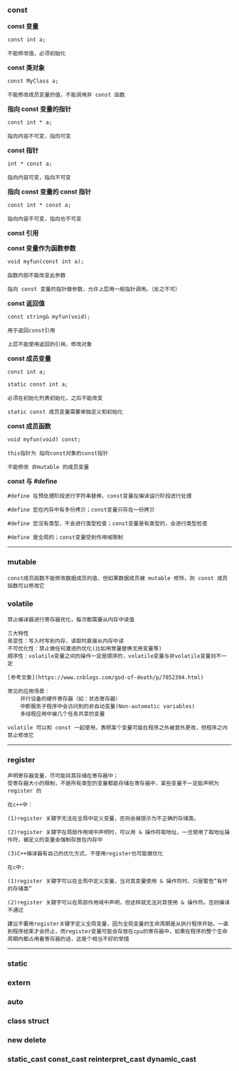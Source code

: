 ### const
**const 变量**

    const int a;

    不能修改值，必须初始化

**const 类对象**

    const MyClass a;

    不能修改成员变量的值，不能调用非 const 函数

**指向 const 变量的指针**

    const int * a;

    指向内容不可变，指向可变

**const 指针**

    int * const a;

    指向内容可变，指向不可变

**指向 const 变量的 const 指针**

    const int * const a;

    指向内容不可变，指向也不可变

**const 引用**

**const 变量作为函数参数**

    void myfun(const int a);

    函数内部不能改变此参数

    指向 const 变量的指针做参数，允许上层用一般指针调用。（反之不可）

**const 返回值**

    const string& myfun(void);

    用于返回const引用

    上层不能使用返回的引用，修改对象

**const 成员变量**

    const int a;

    static const int a;

    必须在初始化列表初始化，之后不能改变

    static const 成员变量需要单独定义和初始化

**const 成员函数**

    void myfun(void) const;

    this指针为 指向const对象的const指针

    不能修改 非mutable 的成员变量

**const 与 #define**

    #define 在预处理阶段进行字符串替换，const变量在编译运行阶段进行处理

    #define 宏在内存中有多份拷贝；const变量只存在一份拷贝

    #define 宏没有类型，不会进行类型检查；const变量是有类型的，会进行类型检查

    #define 是全局的；const变量受到作用域限制

---

### mutable

    const成员函数不能修改数据成员的值，但如果数据成员被 mutable 修饰，则 const 成员函数可以修改它

### volatile
    禁止编译器进行寄存器优化，每次都需要从内存中读值
    
    三大特性
    易变性：写入时写到内存，读取时直接从内存中读
    不可优化性：禁止做任何激进的优化(比如用常量替换无用变量等)
    顺序性：volatile变量之间的操作一定是顺序的，volatile变量与非volatile变量则不一定

    [参考文章](https://www.cnblogs.com/god-of-death/p/7852394.html)
    
    常见的应用场景：
        并行设备的硬件寄存器（如：状态寄存器） 
        中断服务子程序中会访问到的非自动变量(Non-automatic variables) 
        多线程应用中被几个任务共享的变量

    volatile 可以和 const 一起使用，表明某个变量可能在程序之外被意外更改，但程序之内禁止修改它

---

### register

    声明寄存器变量，尽可能将其存储在寄存器中；
    受寄存器大小的限制，不是所有类型的变量都能存储在寄存器中，某些变量不一定能声明为 register 的

    在c++中：

    (1)register 关键字无法在全局中定义变量，否则会被提示为不正确的存储类。

    (2)register 关键字在局部作用域中声明时，可以用 & 操作符取地址，一旦使用了取地址操作符，被定义的变量会强制存放在内存中

    (3)C++编译器有自己的优化方式，不使用register也可能做优化

    在c中:

    (1)register 关键字可以在全局中定义变量，当对其变量使用 & 操作符时，只是警告“有坏的存储类”

    (2)register 关键字可以在局部作用域中声明，但这样就无法对其使用 & 操作符。否则编译不通过

    建议不要用register关键字定义全局变量，因为全局变量的生命周期是从执行程序开始，一直到程序结束才会终止，而register变量可能会存放在cpu的寄存器中，如果在程序的整个生命周期内都占用着寄存器的话，这是个相当不好的举措

---

### static

### extern

### auto

### class struct

### new delete

### static_cast const_cast reinterpret_cast dynamic_cast








